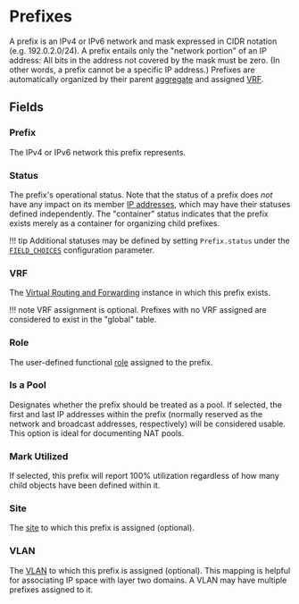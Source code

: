 # Prefixes

A prefix is an IPv4 or IPv6 network and mask expressed in CIDR notation (e.g. 192.0.2.0/24). A prefix entails only the "network portion" of an IP address: All bits in the address not covered by the mask must be zero. (In other words, a prefix cannot be a specific IP address.) Prefixes are automatically organized by their parent [aggregate](./aggregate.md) and assigned [VRF](./vrf.md).

## Fields

### Prefix

The IPv4 or IPv6 network this prefix represents.

### Status

The prefix's operational status. Note that the status of a prefix does _not_ have any impact on its member [IP addresses](./ipaddress.md), which may have their statuses defined independently. The "container" status indicates that the prefix exists merely as a container for organizing child prefixes.

!!! tip
    Additional statuses may be defined by setting `Prefix.status` under the [`FIELD_CHOICES`](../../configuration/data-validation.md#field_choices) configuration parameter.

### VRF

The [Virtual Routing and Forwarding](./vrf.md) instance in which this prefix exists.

!!! note
    VRF assignment is optional. Prefixes with no VRF assigned are considered to exist in the "global" table.

### Role

The user-defined functional [role](./role.md) assigned to the prefix.

### Is a Pool

Designates whether the prefix should be treated as a pool. If selected, the first and last IP addresses within the prefix (normally reserved as the network and broadcast addresses, respectively) will be considered usable. This option is ideal for documenting NAT pools.

### Mark Utilized

If selected, this prefix will report 100% utilization regardless of how many child objects have been defined within it.

### Site

The [site](../dcim/site.md) to which this prefix is assigned (optional).

### VLAN

The [VLAN](./vlan.md) to which this prefix is assigned (optional). This mapping is helpful for associating IP space with layer two domains. A VLAN may have multiple prefixes assigned to it.
